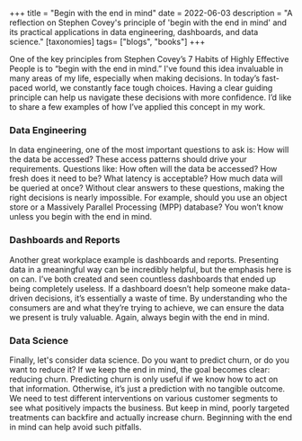 +++
title = "Begin with the end in mind"
date = 2022-06-03
description = "A reflection on Stephen Covey's principle of 'begin with the end in mind' and its practical applications in data engineering, dashboards, and data science."
[taxonomies]
tags= ["blogs", "books"]
+++

One of the key principles from Stephen Covey’s 7 Habits of Highly Effective People is to “begin with the end in mind.” I've found this idea invaluable in many areas of my life, especially when making decisions. In today’s fast-paced world, we constantly face tough choices. Having a clear guiding principle can help us navigate these decisions with more confidence. I’d like to share a few examples of how I’ve applied this concept in my work.

### Data Engineering
In data engineering, one of the most important questions to ask is: How will the data be accessed? These access patterns should drive your requirements. Questions like: How often will the data be accessed? How fresh does it need to be? What latency is acceptable? How much data will be queried at once? Without clear answers to these questions, making the right decisions is nearly impossible. For example, should you use an object store or a Massively Parallel Processing (MPP) database? You won’t know unless you begin with the end in mind.

### Dashboards and Reports
Another great workplace example is dashboards and reports. Presenting data in a meaningful way can be incredibly helpful, but the emphasis here is on can. I’ve both created and seen countless dashboards that ended up being completely useless. If a dashboard doesn’t help someone make data-driven decisions, it’s essentially a waste of time. By understanding who the consumers are and what they’re trying to achieve, we can ensure the data we present is truly valuable. Again, always begin with the end in mind.

### Data Science
Finally, let's consider data science. Do you want to predict churn, or do you want to reduce it? If we keep the end in mind, the goal becomes clear: reducing churn. Predicting churn is only useful if we know how to act on that information. Otherwise, it’s just a prediction with no tangible outcome. We need to test different interventions on various customer segments to see what positively impacts the business. But keep in mind, poorly targeted treatments can backfire and actually increase churn. Beginning with the end in mind can help avoid such pitfalls.


